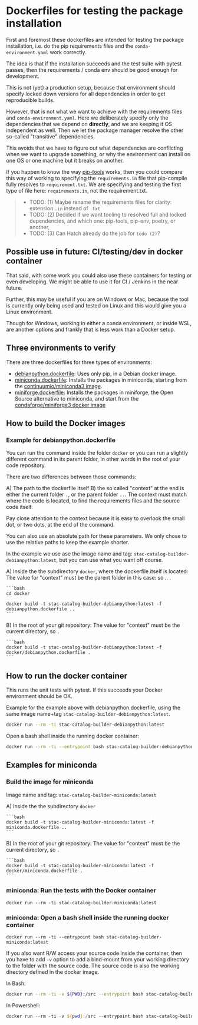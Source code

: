 # Dockerfiles for testing the package installation

First and foremost these dockerfiles are intended for testing the package installation, i.e.
do the pip requirements files and the `conda-environment.yaml` work correctly.

The idea is that if the installation succeeds and the test suite with pytest passes, then the requirements / conda env should be good enough for development.

This is not (yet) a production setup, because that environment should specify locked down versions for all dependencies in order to get reproducible builds.

However, that is not what we want to achieve with the requirements files and `conda-environment.yaml`. Here we deliberately specify only the dependencies that we depend on **directly**, and we are keeping it OS independent as well.
Then we let the package manager resolve the other so-called "transitive" dependencies.

This avoids that we have to figure out what dependencies are conflicting when we want to upgrade something, or why the environment can install on one OS or one machine but it breaks on another.

If you happen to know the way [pip-tools](https://pip-tools.readthedocs.io/en/latest/) works, then you could compare this way of working to specifying the `requirements.in` file that pip-compile fully resolves to `requirement.txt`. We are specifying and testing the first type of file here: `requirements.in`, not the requirement.txt.

> - TODO: (1) Maybe rename the requirements files for clarity: extension `.in` instead of `.txt`
> - TODO: (2) Decided if we want tooling to resolved full and locked dependencies, and which one: pip-tools, pip-env, poetry, or another,
> - TODO: (3) Can Hatch already do the job for `todo (2)`?

## Possible use in future: CI/testing/dev in docker container

That said, with some work you could also use these containers for testing or even developing.
We might be able to use it for CI / Jenkins in the near future.

Further, this may be useful if you are on Windows or Mac, because the tool is currently only being used and tested on Linux and this would give you a Linux environment.

Though for Windows, working in either a conda environment, or inside WSL, are another options and frankly that is less work than a Docker setup.

## Three environments to verify

There are three dockerfiles for three types of environments:

- [debianpython.dockerfile](debianpython.dockerfile): Uses only pip, in a Debian docker image.
- [miniconda.dockerfile](miniconda.dockerfile): Installs the packages in miniconda, starting from the [continuumio/miniconda3 image](https://hub.docker.com/r/continuumio/miniconda3).
- [miniforge.dockerfile](miniforge.dockerfile): Installs the packages in miniforge, the Open Source alternative to miniconda, and start from the [condaforge/miniforge3 docker image](https://hub.docker.com/r/condaforge/miniforge3)

## How to build the Docker images

### Example for debianpython.dockerfile

You can run the command inside the folder `docker` or you can run a slightly
different command in its parent folder, in other words in the root of your code repository.

There are two differences between those commands:

A) The path to the dockerfile itself
B) the so called "context" at the end is either the current folder `.`, or the parent folder `..`. The context must match where the code is located, to find the requirements files and the source code itself.

Pay close attention to the context because it is easy to overlook the small dot, or two dots, at the end of the command.

You can also use an absolute path for these parameters. We only chose to use the relative paths to keep the example shorter.

In the example we use ase the image name and tag: `stac-catalog-builder-debianpython:latest`, but you can use what you want off course.

A) Inside the the subdirectory `docker`, where the dockerfile itself is located:
    The value for "context" must be the parent folder in this case: so .. .

    ```bash
    cd docker

    docker build -t stac-catalog-builder-debianpython:latest -f debianpython.dockerfile ..
    ```


B) In the root of your git repository:
    The value for "context" must be the current directory, so `.`

    ```bash
    docker build -t stac-catalog-builder-debianpython:latest -f docker/debianpython.dockerfile .
    ```

## How to run the docker container

This runs the unit tests with pytest. If this succeeds your Docker environment should be OK.

Example for the example above with debianpython.dockerfile, using the same image name+tag
`stac-catalog-builder-debianpython:latest`.

```bash
docker run --rm -ti stac-catalog-builder-debianpython:latest
```

Open a bash shell inside the running docker container:

```bash
docker run --rm -ti --entrypoint bash stac-catalog-builder-debianpython:latest
```

## Examples for miniconda

### Build the image for miniconda

Image name and tag: `stac-catalog-builder-miniconda:latest`

A) Inside the the subdirectory `docker`

    ```bash
    docker build -t stac-catalog-builder-miniconda:latest -f miniconda.dockerfile ..
    ```


B) In the root of your git repository:
    The value for "context" must be the current directory, so `.`

    ```bash
    docker build -t stac-catalog-builder-miniconda:latest -f docker/miniconda.dockerfile .
    ```

### miniconda: Run the tests with the Docker container

```shell
docker run --rm -ti stac-catalog-builder-miniconda:latest
```

### miniconda: Open a bash shell inside the running docker container

```shell
docker run --rm -ti --entrypoint bash stac-catalog-builder-miniconda:latest
```

If you also want R/W access your source code inside the container, then you have to add `-v` option to add a bind-mount from your working directory to the folder with the source code. The source code is also the working directory defined in the docker image.

In Bash:

```bash
docker run --rm -ti -v ${PWD}:/src --entrypoint bash stac-catalog-builder-miniconda:latest
```

In Powershell:

```powershell
docker run --rm -ti -v ${pwd}:/src --entrypoint bash stac-catalog-builder-miniconda:latest
```
